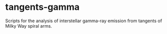 # tangents-gamma

Scripts for the analysis of interstellar gamma-ray emission from
tangents of Milky Way spiral arms.